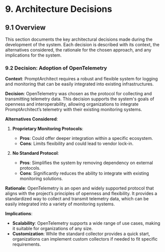 # 9. Architecture Decisions

## 9.1 Overview

This section documents the key architectural decisions made during the development of the system. Each decision is described with its context, the alternatives considered, the rationale for the chosen approach, and any implications for the system.

### 9.2 Decision: Adoption of OpenTelemetry

**Context**:
PromptArchitect requires a robust and flexible system for logging and monitoring that can be easily integrated into existing infrastructures.

**Decision**:
OpenTelemetry was chosen as the protocol for collecting and transmitting telemetry data. This decision supports the system's goals of openness and interoperability, allowing organizations to integrate PromptArchitect’s telemetry with their existing monitoring systems.

**Alternatives Considered**:

1. **Proprietary Monitoring Protocols**:
   - **Pros**: Could offer deeper integration within a specific ecosystem.
   - **Cons**: Limits flexibility and could lead to vendor lock-in.

2. **No Standard Protocol**:
   - **Pros**: Simplifies the system by removing dependency on external protocols.
   - **Cons**: Significantly reduces the ability to integrate with existing monitoring solutions.

**Rationale**:
OpenTelemetry is an open and widely supported protocol that aligns with the project’s principles of openness and flexibility. It provides a standardized way to collect and transmit telemetry data, which can be easily integrated into a variety of monitoring systems.

**Implications**:

- **Scalability**: OpenTelemetry supports a wide range of use cases, making it suitable for organizations of any size.
- **Customization**: While the standard collector provides a quick start, organizations can implement custom collectors if needed to fit specific requirements.
